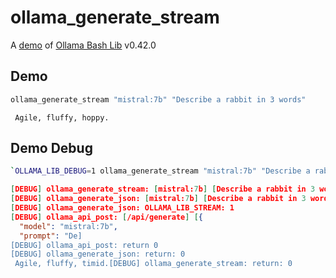# ollama_generate_stream

A [demo](../README.md#demos) of [Ollama Bash Lib](https://github.com/attogram/ollama-bash-lib) v0.42.0

## Demo

```bash
ollama_generate_stream "mistral:7b" "Describe a rabbit in 3 words"
```
```
 Agile, fluffy, hoppy.
```

## Demo Debug

```bash
`OLLAMA_LIB_DEBUG=1 ollama_generate_stream "mistral:7b" "Describe a rabbit in 3 words"`
```
```json
[DEBUG] ollama_generate_stream: [mistral:7b] [Describe a rabbit in 3 words]
[DEBUG] ollama_generate_json: [mistral:7b] [Describe a rabbit in 3 words]
[DEBUG] ollama_generate_json: OLLAMA_LIB_STREAM: 1
[DEBUG] ollama_api_post: [/api/generate] [{
  "model": "mistral:7b",
  "prompt": "De]
[DEBUG] ollama_api_post: return 0
[DEBUG] ollama_generate_json: return: 0
 Agile, fluffy, timid.[DEBUG] ollama_generate_stream: return: 0

```
